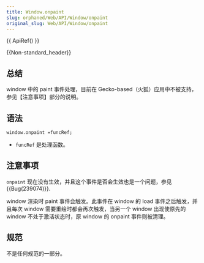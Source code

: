 ```yaml
---
title: Window.onpaint
slug: orphaned/Web/API/Window/onpaint
original_slug: Web/API/Window/onpaint
---
```

{{ ApiRef() }}

{{Non-standard_header}}

## 总结

window 中的 paint 事件处理，目前在 Gecko-based（火狐）应用中不被支持，参见【注意事项】部分的说明。

## 语法

```plain
window.onpaint =funcRef;
```

- `funcRef` 是处理函数。

## 注意事项

`onpaint` 现在没有生效，并且这个事件是否会生效也是一个问题，参见{{Bug(239074)}}.

window 渲染时 paint 事件会触发。此事件在 window 的 load 事件之后触发，并且每次 window 需要重绘时都会再次触发，当另一个 window 出现使原先的 window 不处于激活状态时，原 window 的 onpaint 事件则被清理。

## 规范

不是任何规范的一部分。
